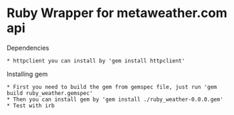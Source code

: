 Ruby Wrapper for metaweather.com api
========================================

Dependencies

	* httpclient you can install by 'gem install httpclient'

Installing gem

	* First you need to build the gem from gemspec file, just run 'gem build ruby_weather.gemspec'
	* Then you can install gem by 'gem install ./ruby_weather-0.0.0.gem'
	* Test with irb
